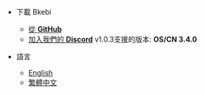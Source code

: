 <!-- zh-tw/_navbar_.md -->

* 下載 Bkebi
  * [從 <b>GitHub</b>](https://github.com/Bkebi-Group/Bkebi-GC-Release/releases)
  * [加入我們的 <b>Discord</b>](https://discord.gg/bkebi)
    v1.0.3支援的版本: <b>OS/CN 3.4.0</b>

* 語言
  * [English](/ "Home")
  * [繁體中文](/zh-tw/ "主頁")